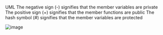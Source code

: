 UML
The negative sign (-) signifies that the member variables are private
The positive sign (+) signifies that the member functions are public
The hash symbol (#) signifies that the member variables are protected

![image](https://github.com/user-attachments/assets/ba565fb6-820f-4681-8165-2dd1dbeb6ea0)
